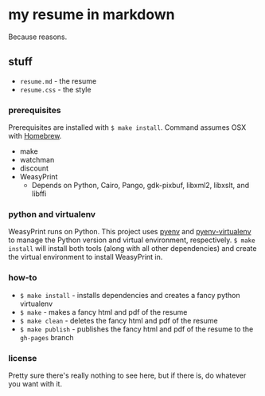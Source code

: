 # my resume in markdown
Because reasons.

## stuff

* `resume.md` - the resume
* `resume.css` - the style

### prerequisites
Prerequisites are installed with `$ make install`. Command assumes OSX with [Homebrew](http://brew.sh/).

* make
* watchman
* discount
* WeasyPrint
  * Depends on Python, Cairo, Pango, gdk-pixbuf, libxml2, libxslt, and libffi

### python and virtualenv
WeasyPrint runs on Python. This project uses [pyenv](https://github.com/yyuu/pyenv) and [pyenv-virtualenv](https://github.com/yyuu/pyenv-virtualenv) to manage the Python version and virtual environment, respectively. `$ make install` will install both tools (along with all other dependencies) and create the virtual environment to install WeasyPrint in.

### how-to

* `$ make install` - installs dependencies and creates a fancy python virtualenv
* `$ make` - makes a fancy html and pdf of the resume
* `$ make clean` - deletes the fancy html and pdf of the resume
* `$ make publish` - publishes the fancy html and pdf of the resume to the `gh-pages` branch

### license
Pretty sure there's really nothing to see here, but if there is, do whatever you want with it.
